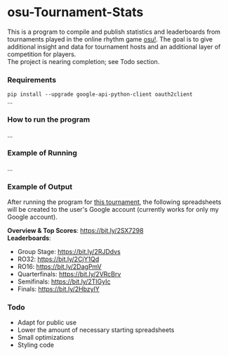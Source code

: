 # osu-Tournament-Stats
This is a program to compile and publish statistics and leaderboards from tournaments played in the online rhythm game [osu!](https://osu.ppy.sh/home). The goal is to give additional insight and data for tournament hosts and an additional layer of competition for players. <br/>
The project is nearing completion; see Todo section. 

### Requirements
`pip install --upgrade google-api-python-client oauth2client`<br/>
...

### How to run the program
...

### Example of Running
...

### Example of Output
After running the program for [this tournament](https://osu.ppy.sh/community/forums/topics/775442), the following spreadsheets will be created to the user's Google account (currently works for only my Google account). 

**Overview & Top Scores**: https://bit.ly/2SX7298 <br/>
**Leaderboards**: <br/>
 - Group Stage: https://bit.ly/2RJDdvs
 - RO32: https://bit.ly/2CjY1Qd
 - RO16: https://bit.ly/2DagPmV
 - Quarterfinals: https://bit.ly/2VRcBrv
 - Semifinals: https://bit.ly/2TIGyIc
 - Finals: https://bit.ly/2HbzylY

### Todo
* Adapt for public use
* Lower the amount of necessary starting spreadsheets
* Small optimizations
* Styling code
